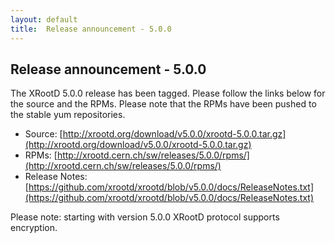 ```yaml
---
layout: default
title:  Release announcement - 5.0.0
---
```


Release announcement - 5.0.0
-----------------------------

The XRootD 5.0.0 release has been tagged. Please follow the links
below for the source and the RPMs. Please note that the RPMs have been pushed
to the stable yum repositories.

 * Source: [http://xrootd.org/download/v5.0.0/xrootd-5.0.0.tar.gz](http://xrootd.org/download/v5.0.0/xrootd-5.0.0.tar.gz)
 * RPMs: [http://xrootd.cern.ch/sw/releases/5.0.0/rpms/](http://xrootd.cern.ch/sw/releases/5.0.0/rpms/)
 * Release Notes: [https://github.com/xrootd/xrootd/blob/v5.0.0/docs/ReleaseNotes.txt](https://github.com/xrootd/xrootd/blob/v5.0.0/docs/ReleaseNotes.txt)

Please note: starting with version 5.0.0 XRootD protocol supports encryption.
